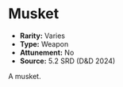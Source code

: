 # Musket

- **Rarity:** Varies
- **Type:** Weapon
- **Attunement:** No
- **Source:** 5.2 SRD (D&D 2024)

A musket.
